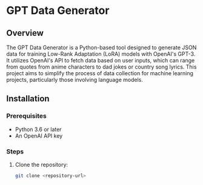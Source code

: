 # GPT Data Generator

## Overview

The GPT Data Generator is a Python-based tool designed to generate JSON data for training Low-Rank Adaptation (LoRA) models with OpenAI's GPT-3. It utilizes OpenAI's API to fetch data based on user inputs, which can range from quotes from anime characters to dad jokes or country song lyrics. This project aims to simplify the process of data collection for machine learning projects, particularly those involving language models.

## Installation

### Prerequisites

- Python 3.6 or later
- An OpenAI API key

### Steps

1. Clone the repository:

    ```bash
    git clone <repository-url>
